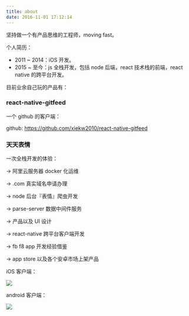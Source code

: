 ```yaml
---
title: about
date: 2016-11-01 17:12:14
---
```


坚持做一个有产品思维的工程师，moving fast。

个人简历：

- 2011 ~ 2014：iOS 开发。
- 2015 ~ 至今：js 全栈开发，包括 node 后端，react 技术栈的前端，react native 的跨平台开发。

目前业余自己玩的产品有：

### react-native-gitfeed

一个 github 的客户端：

github: https://github.com/xiekw2010/react-native-gitfeed

### 天天表情

一次全栈开发的体验：

-> 阿里云服务器 docker 化运维 

-> .com 真实域名申请办理 

-> node 后台『表情』爬虫开发 

-> parse-server 数据中间件服务 

-> 产品以及 UI 设计

-> react-native 跨平台客户端开发 

->  fb f8 app 开发经验借鉴 

-> app store 以及各个安卓市场上架产品


iOS 客户端：

![](http://qr.api.cli.im/qr?data=http%253A%252F%252Fphobos.apple.com%252FWebObjects%252FMZStore.woa%252Fwa%252FviewSoftware%253Fid%253D1146324543%2526mt%253D8&level=H&transparent=false&bgcolor=%23ffffff&forecolor=%23000000&blockpixel=12&marginblock=1&logourl=&size=280&kid=cliim&key=74c705e55dee464032311070a3f6eb24)

android 客户端：

![](http://qr.api.cli.im/qr?data=http%253A%252F%252Fopenbox.mobilem.360.cn%252Findex%252Fd%252Fsid%252F3502918&level=H&transparent=false&bgcolor=%23ffffff&forecolor=%23000000&blockpixel=12&marginblock=1&logourl=&size=280&kid=cliim&key=a9bc732a852403c43e9d745ddb562a7f)
